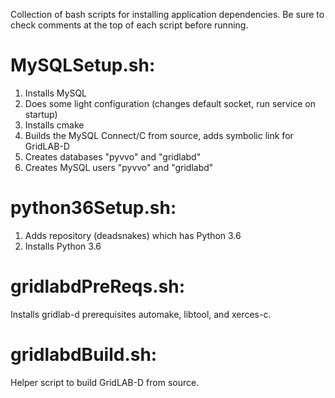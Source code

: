Collection of bash scripts for installing application dependencies.
Be sure to check comments at the top of each script before running.

# MySQLSetup.sh:
1. Installs MySQL
2. Does some light configuration (changes default socket, run service on startup)
3. Installs cmake
4. Builds the MySQL Connect/C from source, adds symbolic link for GridLAB-D
5. Creates databases "pyvvo" and "gridlabd"
6. Creates MySQL users "pyvvo" and "gridlabd"

# python36Setup.sh:
1. Adds repository (deadsnakes) which has Python 3.6
2. Installs Python 3.6

# gridlabdPreReqs.sh:
Installs gridlab-d prerequisites automake, libtool, and xerces-c.

# gridlabdBuild.sh:
Helper script to build GridLAB-D from source.
